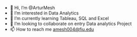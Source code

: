 - 👋 Hi, I’m @ArturMesh
- 👀 I’m interested in Data Analytics
- 🌱 I’m currently learning Tableau, SQL and Excel
- 💞️ I’m looking to collaborate on entry Data analytics Project
- 📫 How to reach me amesh004@fiu.edu 

<!---
ArturMesh/ArturMesh is a ✨ special ✨ repository because its `README.md` (this file) appears on your GitHub profile.
You can click the Preview link to take a look at your changes.
--->
